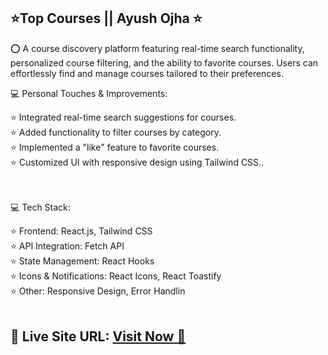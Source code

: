 ## ⭐Top Courses || Ayush Ojha ⭐


⭕ A course discovery platform featuring real-time search functionality, personalized course filtering, and the ability to favorite courses. Users can effortlessly find and manage courses tailored to their preferences.

💻 Personal Touches & Improvements:

⭐ Integrated real-time search suggestions for courses.<br>
⭐ Added functionality to filter courses by category.<br>
⭐ Implemented a "like" feature to favorite courses.<br>
⭐ Customized UI with responsive design using Tailwind CSS..

<br>
<br>
💻 Tech Stack:

⭐ Frontend: React.js, Tailwind CSS <br>
⭐ API Integration: Fetch API <br>
⭐ State Management: React Hooks <br>
⭐ Icons & Notifications: React Icons, React Toastify <br>
⭐ Other: Responsive Design, Error Handlin<br>
<br>

## 📌 **Live Site URL:** <a href="https://top-courses-ochre.vercel.app/">**Visit Now** 🚀</a>

<br>
